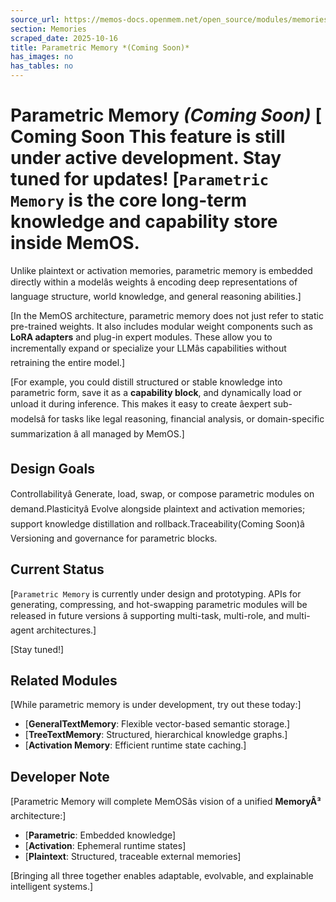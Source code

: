 ```yaml
---
source_url: https://memos-docs.openmem.net/open_source/modules/memories/parametric_memory
section: Memories
scraped_date: 2025-10-16
title: Parametric Memory *(Coming Soon)*
has_images: no
has_tables: no
---
```


# Parametric Memory *(Coming Soon)* [ **Coming Soon** This feature is still under active development. Stay tuned for updates! [`Parametric Memory` is the core **long-term knowledge and capability store** inside MemOS.
Unlike plaintext or activation memories, parametric memory is embedded directly within a modelâs weights â encoding deep representations of language structure, world knowledge, and general reasoning abilities.]
 
[In the MemOS architecture, parametric memory does not just refer to static pre-trained weights. It also includes modular weight components such as **LoRA adapters** and plug-in expert modules. These allow you to incrementally expand or specialize your LLMâs capabilities without retraining the entire model.]
 
[For example, you could distill structured or stable knowledge into parametric form, save it as a **capability block**, and dynamically load or unload it during inference. This makes it easy to create âexpert sub-modelsâ for tasks like legal reasoning, financial analysis, or domain-specific summarization â all managed by MemOS.]
 
## Design Goals
 Controllabilityâ Generate, load, swap, or compose parametric modules
on demand.Plasticityâ Evolve alongside plaintext and activation memories; support knowledge distillation and rollback.Traceability(Coming Soon)â Versioning and governance for parametric blocks. 
## Current Status
 
[`Parametric Memory` is currently under design and prototyping.
APIs for generating, compressing, and hot-swapping parametric modules will be released in future versions â supporting multi-task, multi-role, and multi-agent architectures.]
 
[Stay tuned!]
 
## Related Modules
 
[While parametric memory is under development, try out these today:]
 
- [**GeneralTextMemory**: Flexible vector-based semantic storage.]
- [**TreeTextMemory**: Structured, hierarchical knowledge graphs.]
- [**Activation Memory**: Efficient runtime state caching.]
 
## Developer Note
 
[Parametric Memory will complete MemOSâs vision of a unified **MemoryÂ³** architecture:]
 
- [**Parametric**: Embedded knowledge]
- [**Activation**: Ephemeral runtime states]
- [**Plaintext**: Structured, traceable external memories]
 
[Bringing all three together enables adaptable, evolvable, and explainable intelligent systems.]
